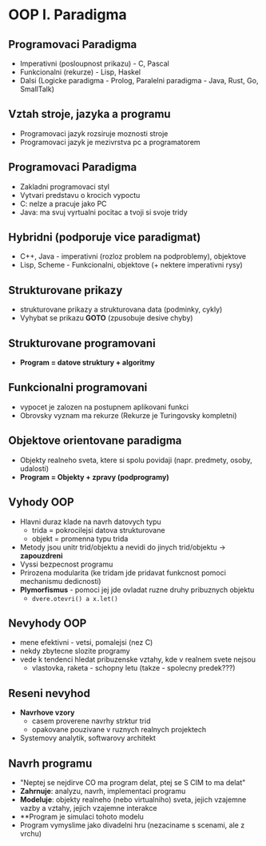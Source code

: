 # OOP I. Paradigma

## Programovaci Paradigma
- Imperativni (posloupnost prikazu) - C, Pascal
- Funkcionalni (rekurze) - Lisp, Haskel
- Dalsi (Logicke paradigma - Prolog, Paralelni paradigma - Java, Rust, Go, SmallTalk)

## Vztah stroje, jazyka a programu
- Programovaci jazyk rozsiruje moznosti stroje
- Programovaci jazyk je mezivrstva pc a programatorem

## Programovaci Paradigma
- Zakladni programovaci styl
- Vytvari predstavu o krocich vypoctu
- C: nelze a pracuje jako PC
- Java: ma svuj vyrtualni pocitac a tvoji si svoje tridy

## Hybridni (podporuje vice paradigmat)
- C++, Java - imperativni (rozloz problem na podproblemy), objektove
- Lisp, Scheme - Funkcionalni, objektove (+ nektere imperativni rysy)

## Strukturovane prikazy
- strukturovane prikazy a strukturovana data (podminky, cykly)
- Vyhybat se prikazu **GOTO** (zpusobuje desive chyby)

## Strukturovane programovani
- **Program = datove struktury + algoritmy**

## Funkcionalni programovani
- vypocet je zalozen na postupnem aplikovani funkci
- Obrovsky vyznam ma rekurze (Rekurze je Turingovsky kompletni)


## Objektove orientovane paradigma
- Objekty realneho sveta, ktere si spolu povidaji (napr. predmety, osoby, udalosti)
- **Program = Objekty + zpravy (podprogramy)**

## Vyhody OOP
- Hlavni duraz klade na navrh datovych typu
    * trida = pokrocilejsi datova strukturovane
    * objekt = promenna typu trida
- Metody jsou unitr trid/objektu a nevidi do jinych trid/objektu -> **zapouzdreni**
- Vyssi bezpecnost programu
- Prirozena modularita (ke tridam jde pridavat funkcnost pomoci mechanismu dedicnosti)
- **Plymorfismus** - pomoci jej jde ovladat ruzne druhy pribuznych objektu
    * ```dvere.otevri() a x.let()```

## Nevyhody OOP
- mene efektivni - vetsi, pomalejsi (nez C)
- nekdy zbytecne slozite programy
- vede k tendenci hledat pribuzenske vztahy, kde v realnem svete nejsou
    * vlastovka, raketa - schopny letu (takze - spolecny predek???)

## Reseni nevyhod 
- **Navrhove vzory**
    * casem proverene navrhy strktur trid
    * opakovane pouzivane v ruznych realnych projektech
- Systemovy analytik, softwarovy architekt

## Navrh programu
- "Neptej se nejdirve CO ma program delat, ptej se S CIM to ma delat"
- **Zahrnuje**: analyzu, navrh, implementaci programu
- **Modeluje**: objekty realneho (nebo virtualniho) sveta, jejich vzajemne vazby a vztahy, jejich vzajemne interakce
- **Program je simulaci tohoto modelu
- Program vymyslime jako divadelni hru (nezaciname s scenami, ale z vrchu)
